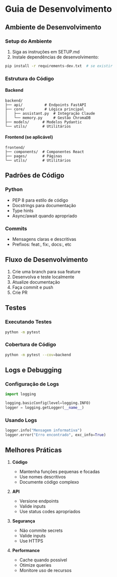# Guia de Desenvolvimento

## Ambiente de Desenvolvimento

### Setup do Ambiente
1. Siga as instruções em SETUP.md
2. Instale dependências de desenvolvimento:
```bash
pip install -r requirements-dev.txt  # se existir
```

### Estrutura do Código

#### Backend
```
backend/
├── api/          # Endpoints FastAPI
├── core/         # Lógica principal
│   ├── assistant.py  # Integração Claude
│   └── memory.py     # Gestão ChromaDB
├── models/      # Modelos Pydantic
└── utils/       # Utilitários
```

#### Frontend (se aplicável)
```
frontend/
├── components/  # Componentes React
├── pages/       # Páginas
└── utils/       # Utilitários
```

## Padrões de Código

### Python
- PEP 8 para estilo de código
- Docstrings para documentação
- Type hints
- Async/await quando apropriado

### Commits
- Mensagens claras e descritivas
- Prefixos: feat:, fix:, docs:, etc

## Fluxo de Desenvolvimento

1. Crie uma branch para sua feature
2. Desenvolva e teste localmente
3. Atualize documentação
4. Faça commit e push
5. Crie PR

## Testes

### Executando Testes
```bash
python -m pytest
```

### Cobertura de Código
```bash
python -m pytest --cov=backend
```

## Logs e Debugging

### Configuração de Logs
```python
import logging

logging.basicConfig(level=logging.INFO)
logger = logging.getLogger(__name__)
```

### Usando Logs
```python
logger.info("Mensagem informativa")
logger.error("Erro encontrado", exc_info=True)
```

## Melhores Práticas

1. **Código**
   - Mantenha funções pequenas e focadas
   - Use nomes descritivos
   - Documente código complexo

2. **API**
   - Versione endpoints
   - Valide inputs
   - Use status codes apropriados

3. **Segurança**
   - Não commite secrets
   - Valide inputs
   - Use HTTPS

4. **Performance**
   - Cache quando possível
   - Otimize queries
   - Monitore uso de recursos

